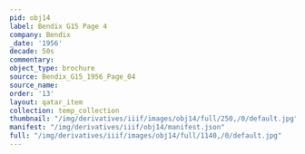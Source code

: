 ```yaml
---
pid: obj14
label: Bendix G15 Page 4
company: Bendix
_date: '1956'
decade: 50s
commentary: 
object_type: brochure
source: Bendix_G15_1956_Page_04
source_name: 
order: '13'
layout: qatar_item
collection: temp_collection
thumbnail: "/img/derivatives/iiif/images/obj14/full/250,/0/default.jpg"
manifest: "/img/derivatives/iiif/obj14/manifest.json"
full: "/img/derivatives/iiif/images/obj14/full/1140,/0/default.jpg"
---
```

